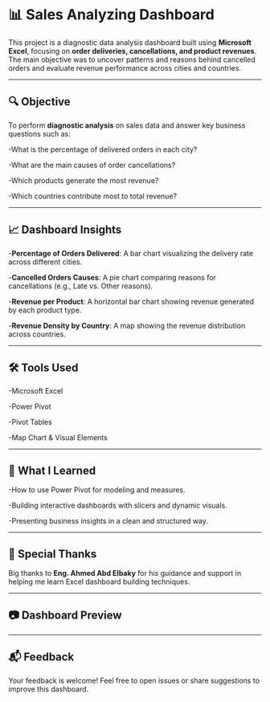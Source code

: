 # 📊 Sales Analyzing Dashboard

This project is a diagnostic data analysis dashboard built using **Microsoft Excel**, focusing on **order deliveries, cancellations, and product revenues**. The main objective was to uncover patterns and reasons behind cancelled orders and evaluate revenue performance across cities and countries.


---

## 🔍 Objective

To perform **diagnostic analysis** on sales data and answer key business questions such as:

-What is the percentage of delivered orders in each city?

-What are the main causes of order cancellations?

-Which products generate the most revenue?

-Which countries contribute most to total revenue?



---

## 📈 Dashboard Insights

-**Percentage of Orders Delivered**:
  A bar chart visualizing the delivery rate across different cities.

-**Cancelled Orders Causes**:
  A pie chart comparing reasons for cancellations (e.g., Late vs. Other reasons).

-**Revenue per Product**:
  A horizontal bar chart showing revenue generated by each product type.

-**Revenue Density by Country**:
  A map showing the revenue distribution across countries.



---

## 🛠 Tools Used

-Microsoft Excel

-Power Pivot

-Pivot Tables

-Map Chart & Visual Elements



---

## 🧠 What I Learned

-How to use Power Pivot for modeling and measures.

-Building interactive dashboards with slicers and dynamic visuals.

-Presenting business insights in a clean and structured way.



---

## 🙏 Special Thanks

Big thanks to **Eng. Ahmed Abd Elbaky** for his guidance and support in helping me learn Excel dashboard building techniques.


---

## 📷 Dashboard Preview




---

## 📬 Feedback

Your feedback is welcome! Feel free to open issues or share suggestions to improve this dashboard.
